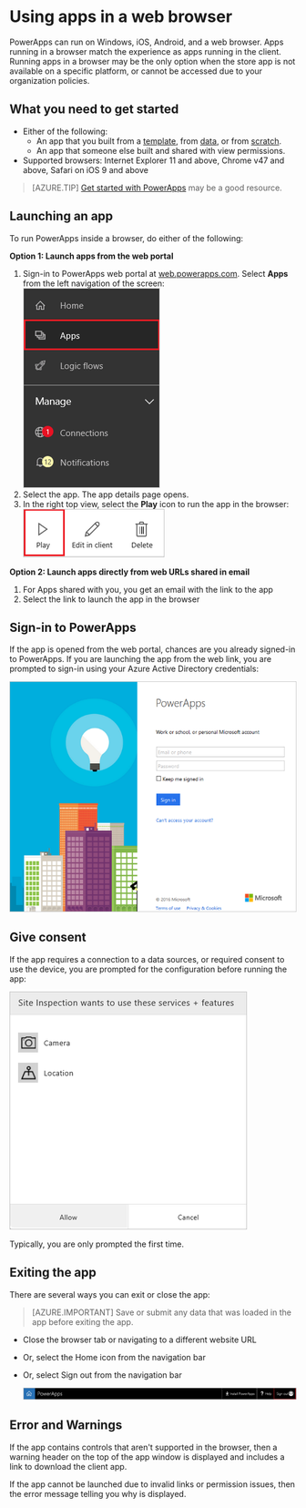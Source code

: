 <properties
    pageTitle="Run apps in a web browser | Microsoft PowerApps"
    description="Walkthrough of how to run PowerApps in the web browser"
    services=""
    suite="powerapps"
    documentationCenter="na"
    authors="karthik-1"
    manager="erikre"
    editor=""
    tags=""
 />
<tags
    ms.service="powerapps"
    ms.devlang="na"
    ms.topic="article"
    ms.tgt_pltfrm="na"
    ms.workload="na"
    ms.date="04/18/2016"
    ms.author="karthikb"/>

# Using apps in a web browser #
PowerApps can run on Windows, iOS, Android, and a web browser. Apps running in a browser match the experience as apps running in the client. Running apps in a browser may be the only option when the store app is not available on a specific platform, or cannot be accessed due to your organization policies. 



## What you need to get started ##
- Either of the following:
	- An app that you built from a [template](get-started-test-drive.md), from [data](get-started-create-from-data.md), or from [scratch](get-started-create-from-blank.md).
	- An app that someone else built and shared with view permissions.
- Supported browsers: Internet Explorer 11 and above, Chrome v47 and above, Safari on iOS 9 and above

> [AZURE.TIP] [Get started with PowerApps](getting-started.md) may be a good resource.

## Launching an app ##
To run PowerApps inside a browser, do either of the following:

**Option 1: Launch apps from the web portal**

1. Sign-in to PowerApps web portal at [web.powerapps.com](http://web.powerapps.com). Select **Apps** from the left navigation of the screen:  
	![Listing of apps in web.powerapps.com](./media/run-app-browser/portal-apps.png)  
2. Select the app. The app details page opens.
3. In the right top view, select the **Play** icon to run the app in the browser:  
	![Play an app](./media/run-app-browser/portal-play.png)


**Option 2: Launch apps directly from web URLs shared in email**

1. For Apps shared with you, you get an email with the link to the app
2. Select the link to launch the app in the browser
	 
## Sign-in to PowerApps ##
If the app is opened from the web portal, chances are you already signed-in to PowerApps. If you are launching the app from the web link, you are prompted to sign-in using your Azure Active Directory credentials:  

![Login user](./media/run-app-browser/web-login.png)

## Give consent ##
If the app requires a connection to a data sources, or required consent to use the device, you are prompted for the configuration before running the app:  

![Connection](./media/run-app-browser/app-connection.png)

Typically, you are only prompted the first time.


## Exiting the app ##
There are several ways you can exit or close the app:

> [AZURE.IMPORTANT] Save or submit any data that was loaded in the app before exiting the app.

- Close the browser tab or navigating to a different website URL
- Or, select the Home icon from the navigation bar
- Or, select Sign out from the navigation bar

	![Navbar](./media/run-app-browser/web-player-navbar.png)

## Error and Warnings ##
If the app contains controls that aren't supported in the browser, then a warning header on the top of the app window is displayed and includes a link to download the client app.

If the app cannot be launched due to invalid links or permission issues, then the error message telling you why is displayed. 